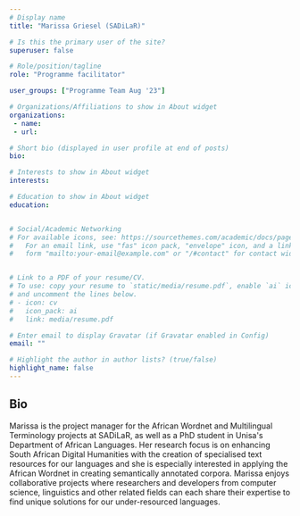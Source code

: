 ```yaml
---
# Display name
title: "Marissa Griesel (SADiLaR)"

# Is this the primary user of the site?
superuser: false

# Role/position/tagline
role: "Programme facilitator"

user_groups: ["Programme Team Aug '23"]

# Organizations/Affiliations to show in About widget
organizations:
 - name: 
 - url: 

# Short bio (displayed in user profile at end of posts)
bio: 

# Interests to show in About widget
interests: 

# Education to show in About widget
education:


# Social/Academic Networking
# For available icons, see: https://sourcethemes.com/academic/docs/page-builder/#icons
#   For an email link, use "fas" icon pack, "envelope" icon, and a link in the
#   form "mailto:your-email@example.com" or "/#contact" for contact widget.


# Link to a PDF of your resume/CV.
# To use: copy your resume to `static/media/resume.pdf`, enable `ai` icons in `params.toml`, 
# and uncomment the lines below.
# - icon: cv
#   icon_pack: ai
#   link: media/resume.pdf

# Enter email to display Gravatar (if Gravatar enabled in Config)
email: ""

# Highlight the author in author lists? (true/false)
highlight_name: false
---
```


## Bio

Marissa is the project manager for the African Wordnet and Multilingual Terminology projects at SADiLaR, as well as a PhD student in Unisa's Department of African Languages. Her research focus is on enhancing South African Digital Humanities with the creation of specialised text resources for our languages and she is especially interested in applying the African Wordnet in creating semantically annotated corpora. Marissa enjoys collaborative projects where researchers and developers from computer science, linguistics and other related fields can each share their expertise to find unique solutions for our under-resourced languages.


